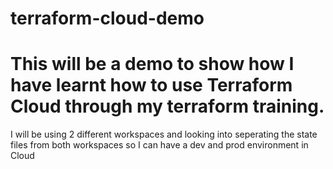 # terraform-cloud-demo

# This will be a demo to show how I have learnt how to use Terraform Cloud through my terraform training.

I will be using 2 different workspaces and looking into seperating the state files from both workspaces so I can have a dev and prod environment in Cloud
